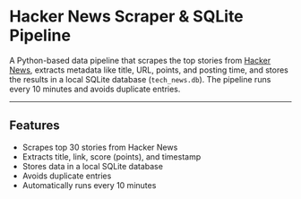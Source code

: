 #  Hacker News Scraper & SQLite Pipeline

A Python-based data pipeline that scrapes the top stories from [Hacker News](https://news.ycombinator.com/), extracts metadata like title, URL, points, and posting time, and stores the results in a local SQLite database (`tech_news.db`). The pipeline runs every 10 minutes and avoids duplicate entries.

---

## Features

- Scrapes top 30 stories from Hacker News
- Extracts title, link, score (points), and timestamp
- Stores data in a local SQLite database
-  Avoids duplicate entries
-  Automatically runs every 10 minutes



